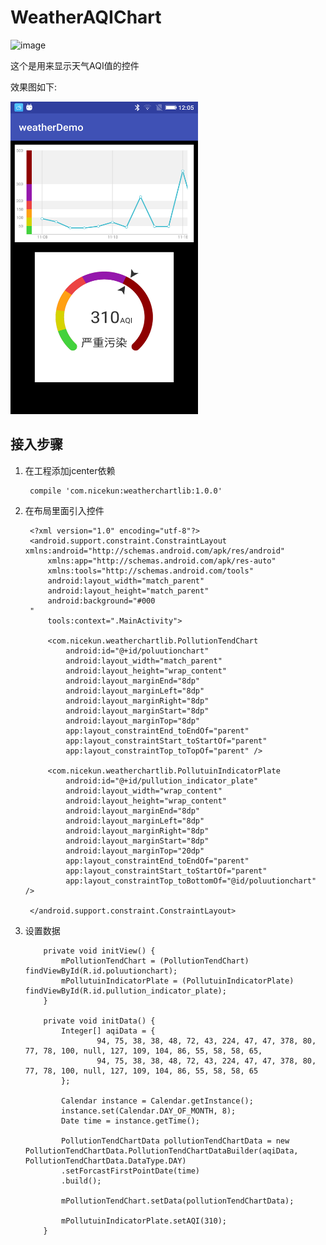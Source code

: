 # WeatherAQIChart

![image](https://travis-ci.org/kunsongjack/WeatherChart.svg?branch=master)


这个是用来显示天气AQI值的控件

效果图如下:

<img src="show.png" alt="image" width="300" height="500"/>

## 接入步骤

1. 在工程添加jcenter依赖

        compile 'com.nicekun:weatherchartlib:1.0.0'

2. 在布局里面引入控件


        <?xml version="1.0" encoding="utf-8"?>
        <android.support.constraint.ConstraintLayout xmlns:android="http://schemas.android.com/apk/res/android"
            xmlns:app="http://schemas.android.com/apk/res-auto"
            xmlns:tools="http://schemas.android.com/tools"
            android:layout_width="match_parent"
            android:layout_height="match_parent"
            android:background="#000
        "
            tools:context=".MainActivity">

            <com.nicekun.weatherchartlib.PollutionTendChart
                android:id="@+id/poluutionchart"
                android:layout_width="match_parent"
                android:layout_height="wrap_content"
                android:layout_marginEnd="8dp"
                android:layout_marginLeft="8dp"
                android:layout_marginRight="8dp"
                android:layout_marginStart="8dp"
                android:layout_marginTop="8dp"
                app:layout_constraintEnd_toEndOf="parent"
                app:layout_constraintStart_toStartOf="parent"
                app:layout_constraintTop_toTopOf="parent" />

            <com.nicekun.weatherchartlib.PollutuinIndicatorPlate
                android:id="@+id/pullution_indicator_plate"
                android:layout_width="wrap_content"
                android:layout_height="wrap_content"
                android:layout_marginEnd="8dp"
                android:layout_marginLeft="8dp"
                android:layout_marginRight="8dp"
                android:layout_marginStart="8dp"
                android:layout_marginTop="20dp"
                app:layout_constraintEnd_toEndOf="parent"
                app:layout_constraintStart_toStartOf="parent"
                app:layout_constraintTop_toBottomOf="@id/poluutionchart" />

        </android.support.constraint.ConstraintLayout>

 3. 设置数据

            private void initView() {
                mPollutionTendChart = (PollutionTendChart) findViewById(R.id.poluutionchart);
                mPollutuinIndicatorPlate = (PollutuinIndicatorPlate) findViewById(R.id.pullution_indicator_plate);
            }

            private void initData() {
                Integer[] aqiData = {
                        94, 75, 38, 38, 48, 72, 43, 224, 47, 47, 378, 80, 77, 78, 100, null, 127, 109, 104, 86, 55, 58, 58, 65,
                        94, 75, 38, 38, 48, 72, 43, 224, 47, 47, 378, 80, 77, 78, 100, null, 127, 109, 104, 86, 55, 58, 58, 65
                };

                Calendar instance = Calendar.getInstance();
                instance.set(Calendar.DAY_OF_MONTH, 8);
                Date time = instance.getTime();

                PollutionTendChartData pollutionTendChartData = new PollutionTendChartData.PollutionTendChartDataBuilder(aqiData, PollutionTendChartData.DataType.DAY)
                .setForcastFirstPointDate(time)
                .build();

                mPollutionTendChart.setData(pollutionTendChartData);

                mPollutuinIndicatorPlate.setAQI(310);
            }